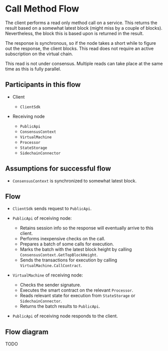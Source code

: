 # Call Method Flow

The client performs a read only method call on a service. This returns the result based on a somewhat latest block (might miss by a couple of blocks). Nevertheless, the block this is based upon is returned in the result.

The response is synchronous, so if the node takes a short while to figure out the response, the client blocks. This read does not require an active subscription on the virtual chain.

This read is not under consensus. Multiple reads can take place at the same time as this is fully parallel.

## Participants in this flow

* Client
  * `ClientSdk`

* Receiving node
  * `PublicApi`
  * `ConsensusContext`
  * `VirtualMachine`
  * `Processor`
  * `StateStorage`
  * `SidechainConnector`

## Assumptions for successful flow

* `ConsensusContext` is synchronized to somewhat latest block.

## Flow

* `ClientSdk` sends request to `PublicApi`.

* `PublicApi` of receiving node:
  * Retains session info so the response will eventually arrive to this client.
  * Performs inexpensive checks on the call.
  * Prepares a batch of some calls for execution.
  * Marks the batch with the latest block height by calling `ConsensusContext.GetTopBlockHeight`.
  * Sends the transactions for execution by calling `VirtualMachine.CallContract`.

* `VirtualMachine` of receiving node:
  * Checks the sender signature.
  * Executes the smart contract on the relevant `Processor`.
  * Reads relevant state for execution from `StateStorage` or `SidechainConnector`.
  * Returns the batch results to `PublicApi`.

* `PublicApi` of receiving node responds to the client.

## Flow diagram

TODO
